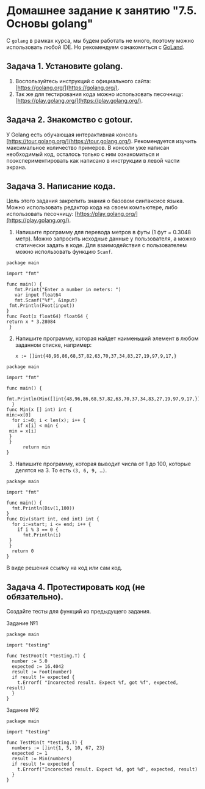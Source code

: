 # Домашнее задание к занятию "7.5. Основы golang"

С `golang` в рамках курса, мы будем работать не много, поэтому можно использовать любой IDE. 
Но рекомендуем ознакомиться с [GoLand](https://www.jetbrains.com/ru-ru/go/).  

## Задача 1. Установите golang.
1. Воспользуйтесь инструкций с официального сайта: [https://golang.org/](https://golang.org/).
2. Так же для тестирования кода можно использовать песочницу: [https://play.golang.org/](https://play.golang.org/).

## Задача 2. Знакомство с gotour.
У Golang есть обучающая интерактивная консоль [https://tour.golang.org/](https://tour.golang.org/). 
Рекомендуется изучить максимальное количество примеров. В консоли уже написан необходимый код, 
осталось только с ним ознакомиться и поэкспериментировать как написано в инструкции в левой части экрана.  

## Задача 3. Написание кода. 
Цель этого задания закрепить знания о базовом синтаксисе языка. Можно использовать редактор кода 
на своем компьютере, либо использовать песочницу: [https://play.golang.org/](https://play.golang.org/).

1. Напишите программу для перевода метров в футы (1 фут = 0.3048 метр). Можно запросить исходные данные 
у пользователя, а можно статически задать в коде.
    Для взаимодействия с пользователем можно использовать функцию `Scanf`.
 
 ```
package main

import "fmt"

func main() {
    fmt.Print("Enter a number in meters: ")
    var input float64
    fmt.Scanf("%f", &input)  
  fmt.Println(Foot(input))
}
func Foot(x float64) float64 {
return x * 3.28084
  }
 ```
 
2. Напишите программу, которая найдет наименьший элемент в любом заданном списке, например:
    ```
    x := []int{48,96,86,68,57,82,63,70,37,34,83,27,19,97,9,17,}
    ```

```
package main

import "fmt"

func main() {
  fmt.Println(Min([]int{48,96,86,68,57,82,63,70,37,34,83,27,19,97,9,17,}))
  }
func Min(x [] int) int { 
min:=x[0]
  for i:=0; i < len(x); i++ {
    if x[i] < min {
 min = x[i]
 }
 } 
      return min
}
```

3. Напишите программу, которая выводит числа от 1 до 100, которые делятся на 3. То есть `(3, 6, 9, …)`.
```
package main

import "fmt"

func main() {
  fmt.Println(Div(1,100))
}
func Div(start int, end int) int {
  for i:=start; i <= end; i++ {
    if i % 3 == 0 {
      fmt.Println(i)
 }
 }
  return 0
}
```
В виде решения ссылку на код или сам код. 

## Задача 4. Протестировать код (не обязательно).

Создайте тесты для функций из предыдущего задания.   

Задание №1
```
package main

import "testing"

func TestFoot(t *testing.T) {
  number := 5.0
  expected := 16.4042
  result := Foot(number)
  if result != expected {
    t.Errorf( "Incorected result. Expect %f, got %f", expected, result)
  }
}
```  
Задание №2
```
package main

import "testing"

func TestMin(t *testing.T) {
  numbers := []int{1, 5, 10, 67, 23}
  expected := 1
  result := Min(numbers)
  if result != expected {
    t.Errorf("Incorected result. Expect %d, got %d", expected, result)
  }
}
```

